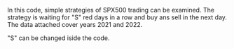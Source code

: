 In this code, simple strategies of SPX500 trading can be examined. The strategy is waiting for "S" red days in a row and buy ans sell in the next day. The data attached cover years 2021 and 2022.

"S" can be changed iside the code.
